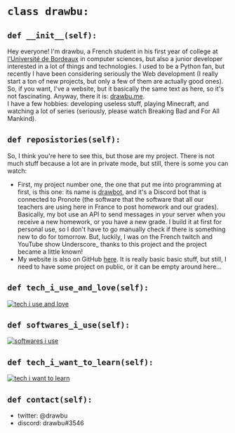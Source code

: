 # `class drawbu:`

## `def __init__(self):`

Hey everyone! I'm drawbu, a French student in his first year of college at [l'Université de Bordeaux](http://u-bordeaux.fr) in computer sciences, but also a junior developer interested in a lot of things and technologies. I used to be a Python fan, but recently I have been considering seriously the Web development (I really start a ton of new projects, but only a few of them are actually good ones). So, if you want, I've a website, but it basically the same text as here, so it's not fascinating. Anyway, there it is: [drawbu.me](https://drawbu.me). <br/>
I have a few hobbies: developing useless stuff, playing Minecraft, and watching a lot of series (seriously, please watch Breaking Bad and For All Mankind).

## `def reposistories(self):`

So, I think you're here to see this, but those are my project. There is not much stuff because a lot are in private mode, but still, there is some you can watch: <br/>
- First, my project number one, the one that put me into programming at first, is this one: its name is [drawbot](https://github.com/drawbu/drawbot), and it's a Discord bot that is connected to Pronote (the software that the software that all our teachers are using here in France to post homework and our grades). Basically, my bot use an API to send messages in your server when you receive a new homework, or you have a new grade. I build it at first for personal use, so I don't have to go manually check if there is something new to do for tomorrow. But, luckily, I was on the French twitch and YouTube show Underscore_ thanks to this project and the project became a little known!
- My website is also on GitHub [here](https://github.com/drawbu/drawbu.me). It is really basic basic stuff, but still, I need to have some project on public, or it can be empty around here... 

## `def tech_i_use_and_love(self):`
[![tech i use and love](https://skillicons.dev/icons?i=html,css,js,ts,svelte,tailwind,sass,vite,vue,svg,py,bots,flask,nginx,cmake,git,linux,md,mongodb,mysql,sqlite,nodejs,rust,regex&perline=10)](https://skillicons.dev)

## `def softwares_i_use(self):`
[![softwares i use](https://skillicons.dev/icons?i=github,idea,vscode,discord,stackoverflow,figma,twitter,ps&perline=10)](https://skillicons.dev)

## `def tech_i_want_to_learn(self):`
[![tech i want to learn](https://skillicons.dev/icons?i=astro,bash,c,cs,cpp,docker,dotnet,electron,githubactions,graphql,php,java,jest,nestjs,powershell,raspberrypi,workers&perline=10)](https://skillicons.dev)

## `def contact(self):`

- twitter: @drawbu
- discord: drawbu#3546
